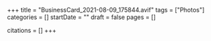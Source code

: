 +++
title = "BusinessCard_2021-08-09_175844.avif"
tags = ["Photos"]
categories = []
startDate = ""
draft = false
pages = []

citations = []
+++
